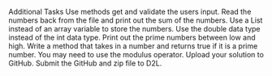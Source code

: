 Additional Tasks
    Use methods get and validate the users input.
    Read the numbers back from the file and print out the sum of the numbers.
    Use a List instead of an array variable to store the numbers.
    Use the double data type instead of the int data type.
    Print out the prime numbers between low and high.
        Write a method that takes in a number and returns true if it is a prime number.
        You may need to use the modulus operator.
    Upload your solution to GitHub.  Submit the GitHub and zip file to D2L.

